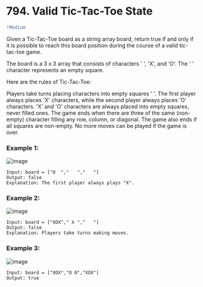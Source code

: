 # 794. Valid Tic-Tac-Toe State
```diff
!Medium
```
Given a Tic-Tac-Toe board as a string array board, return true if and only if it is possible to reach this board position during the course of a valid tic-tac-toe game.

The board is a 3 x 3 array that consists of characters ' ', 'X', and 'O'. The ' ' character represents an empty square.

Here are the rules of Tic-Tac-Toe:

Players take turns placing characters into empty squares ' '.
The first player always places 'X' characters, while the second player always places 'O' characters.
'X' and 'O' characters are always placed into empty squares, never filled ones.
The game ends when there are three of the same (non-empty) character filling any row, column, or diagonal.
The game also ends if all squares are non-empty.
No more moves can be played if the game is over.
 

### Example 1:
![image](https://github.com/0xAQ/Leet-Code-Solutions/assets/88236255/2d5be086-5b12-4325-92d4-a11a5493b8e5)
```
Input: board = ["O  ","   ","   "]
Output: false
Explanation: The first player always plays "X".
```
### Example 2:
![image](https://github.com/0xAQ/Leet-Code-Solutions/assets/88236255/617c57a2-66f2-418c-aa5f-87b383ccc38b)
```
Input: board = ["XOX"," X ","   "]
Output: false
Explanation: Players take turns making moves.
```
### Example 3:
![image](https://github.com/0xAQ/Leet-Code-Solutions/assets/88236255/0343ad3f-0481-4f9c-acd1-364ad4d95a2a)
```
Input: board = ["XOX","O O","XOX"]
Output: true
```
